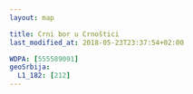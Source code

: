 ```yaml
---
layout: map

title: Crni bor u Crnoštici
last_modified_at: 2018-05-23T23:37:54+02:00

WDPA: [555589091]
geoSrbija:
  L1_182: [212]
---
```

